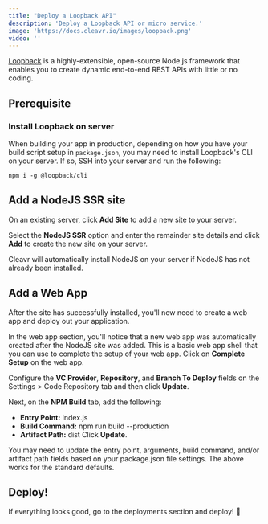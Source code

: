 ```yaml
---
title: "Deploy a Loopback API"
description: 'Deploy a Loopback API or micro service.'
image: 'https://docs.cleavr.io/images/loopback.png'
video: ''
---
```


[Loopback](https://loopback.io) is a highly-extensible, open-source Node.js framework that enables you to create dynamic end-to-end REST APIs with little or no coding.


## Prerequisite

### Install Loopback on server
When building your app in production, depending on how you have your build script setup in `package.json`, you may need to install Loopback's CLI on your 
server. If so, SSH into your server and run the following: 

```bashscript
npm i -g @loopback/cli
```

## Add a NodeJS SSR site

On an existing server, click **Add Site** to add a new site to your server. 

Select the **NodeJS SSR** option and enter the remainder site details and click **Add** to create the new site on your server. 

Cleavr will automatically install NodeJS on your server if NodeJS has not already been installed.  

## Add a Web App

After the site has successfully installed, you'll now need to create a web app and deploy out your application. 

In the web app section, you'll notice that a new web app was automatically created after the NodeJS site was added. This is a basic web app shell
that you can use to complete the setup of your web app. Click on **Complete Setup** on the web app. 

Configure the **VC Provider**, **Repository**, and **Branch To Deploy** fields on the Settings > Code Repository tab and then click **Update**.

Next, on the **NPM Build** tab, add the following: 
- **Entry Point:** index.js
- **Build Command:** npm run build --production
- **Artifact Path:** dist
Click **Update**. 

<base-info>
You may need to update the entry point, arguments, build command, and/or artifact path fields based on your package.json file settings. 
The above works for the standard defaults.
</base-info>

## Deploy! 
If everything looks good, go to the deployments section and deploy! 🚀
